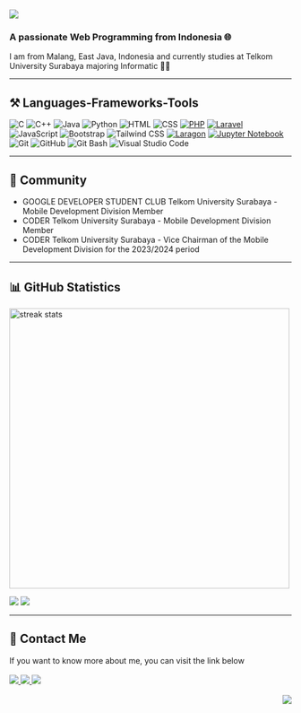 <h1 align="left">
    <img src="https://readme-typing-svg.herokuapp.com/?font=Righteous&size=35&color=F7AA00&center=false&vCenter=true&width=800&height=70&duration=4000&pause=500&lines=⚡+Welcome+to+My+GitHub+Profile+⚡;+Hi+There!+👋+%2C+I+am+Okky+Rangga+Pratama+😁;"/>
</h1>

<h3 align="left">A passionate Web Programming from Indonesia 🌐</h3>
    <div align="left">  
        I am from Malang, East Java, Indonesia and currently studies at Telkom University Surabaya majoring Informatic 🧑‍💻
    </div>

<hr/>
 
<h2 align="left">⚒️ Languages-Frameworks-Tools</h2>

![C](https://img.shields.io/badge/C-555555.svg?&style=flat&logo=c&logoColor=white)
![C++](https://img.shields.io/badge/C++-00599C.svg?&style=flat&logo=c%2B%2B&logoColor=white)
![Java](https://img.shields.io/badge/Java-007396.svg?&style=flat&logo=java&logoColor=white)
![Python](https://img.shields.io/badge/Python-3776AB.svg?&style=flat&logo=python&logoColor=white)
![HTML](https://img.shields.io/badge/HTML-E34F26.svg?&style=flat&logo=html5&logoColor=white)
![CSS](https://img.shields.io/badge/CSS-1572B6.svg?&style=flat&logo=css3&logoColor=white)
[![PHP](https://img.shields.io/badge/PHP-777BB4.svg?&style=flat&logo=php&logoColor=white)](https://your-php-link)
[![Laravel](https://img.shields.io/badge/Laravel-FF2D20.svg?&style=flat&logo=laravel&logoColor=white)](https://your-laravel-link)
![JavaScript](https://img.shields.io/badge/JavaScript-F7DF1E.svg?&style=flat&logo=javascript&logoColor=white)
![Bootstrap](https://img.shields.io/badge/Bootstrap-563D7C.svg?&style=flat&logo=bootstrap&logoColor=white)
![Tailwind CSS](https://img.shields.io/badge/Tailwind%20CSS-38B2AC.svg?&style=flat&logo=tailwind-css&logoColor=white)
[![Laragon](https://img.shields.io/badge/Laragon-21759B.svg?&style=flat&logo=laragon&logoColor=white)](https://your-laragon-link)
[![Jupyter Notebook](https://img.shields.io/badge/Jupyter%20Notebook-F37626.svg?&style=flat&logo=jupyter&logoColor=white)](https://your-jupyter-link)
![Git](https://img.shields.io/badge/Git-F05032.svg?&style=flat&logo=git&logoColor=white)
![GitHub](https://img.shields.io/badge/GitHub-181717.svg?&style=flat&logo=github&logoColor=white)
![Git Bash](https://img.shields.io/badge/Git%20Bash-4EAA25.svg?&style=flat&logo=git&logoColor=white)
![Visual Studio Code](https://img.shields.io/badge/VS%20Code-007ACC.svg?&style=flat&logo=visual-studio-code&logoColor=white)

<hr/>

<h2 align="left">👥 Community</h2>

- GOOGLE DEVELOPER STUDENT CLUB Telkom University Surabaya - Mobile Development Division Member
- CODER Telkom University Surabaya - Mobile Development Division Member
- CODER Telkom University Surabaya - Vice Chairman of the Mobile Development Division for the 2023/2024 period

<hr/>

<h2 align="left">📊 GitHub Statistics</h2>
<p>
    <img width=500 src="https://github-readme-streak-stats.herokuapp.com/?user=ikoyozu11&count_private=true&theme=gruvbox&hide_border=true" alt="streak stats"/>
</p>
<p>
    <img  src="https://github-readme-stats.vercel.app/api?username=ikoyozu11&hide_title=true&hide_border=true&show_icons=true&include_all_commits=true&count_private=true&line_height=21&theme=gruvbox" /> 
     <img  src="https://github-readme-stats.vercel.app/api/top-langs/?username=ikoyozu11&hide_title=true&hide_border=true&layout=compact&langs_count=8&theme=gruvbox" />
</p>


<hr/>

<h2 align="left">📱 Contact Me</h2>
    <div align="left"> 
        If you want to know more about me, you can visit the link below
    </div>
<br/>
    <div align="left"> 
        <a href="mailto:ikoyozu@gmail.com">
          <img src="https://img.shields.io/badge/Gmail-333333?style=for-the-badge&logo=gmail&logoColor=red" />
        </a>
        <a href="https://www.instagram.com/okkypratamaaa_/" target="_blank">
          <img src="https://img.shields.io/badge/Instagram-E4405F?style=for-the-badge&logo=instagram&logoColor=white" target="_blank" />
        </a>
        <a href="https://linkedin.com/in/okky-rangga-pratama-10a11429a" target="_blank">
          <img src="https://img.shields.io/badge/LinkedIn-0077B5?style=for-the-badge&logo=linkedin&logoColor=white" target="_blank" />
        </a>
    </div>

<br/>
<img align="right" src="https://komarev.com/ghpvc/?username=ikoyozu11&style=plastic&label=Views">
